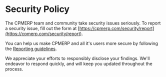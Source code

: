 # Security Policy

The CPMERP team and community take security issues seriously. To report a security issue, fill out the form at [https://cpmerp.com/security/report](https://cpmerp.com/security/report).

You can help us make CPMERP and all it's users more secure by following the [Reporting guidelines](https://cpmerp.com/security).

We appreciate your efforts to responsibly disclose your findings. We'll endeavor to respond quickly, and will keep you updated throughout the process.